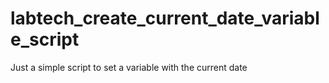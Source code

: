 labtech_create_current_date_variable_script
===========================================

Just a simple script to set a variable with the current date